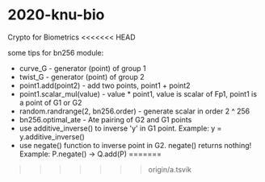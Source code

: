 # 2020-knu-bio
Crypto for Biometrics
<<<<<<< HEAD


some tips for bn256 module:
- curve_G - generator (point) of group 1
- twist_G - generator (point) of group 2
- point1.add(point2) - add two points, point1 + point2
- point1.scalar_mul(value) - value * point1, value is scalar of Fp1, point1 is a point of G1 or G2
- random.randrange(2, bn256.order) - generate scalar in order 2 ^ 256
- bn256.optimal_ate - Ate pairing of G2 and G1 points
- use additive_inverse() to inverse 'y' in G1 point. Example: y = y.additive_inverse()
- use negate() function to inverse point in G2. negate() returns nothing! Example: P.negate() -> Q.add(P)
=======
>>>>>>> origin/a.tsvik
